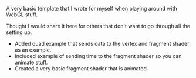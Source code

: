 A very basic template that I wrote for myself when playing around with WebGL stuff.

Thought I would share it here for others that don't want to go through all the setting up.

- Added quad example that sends data to the vertex and fragment shader as an example.
- Included example of sending time to the fragment shader so you can animate stuff.
- Created a very basic fragment shader that is animated.
